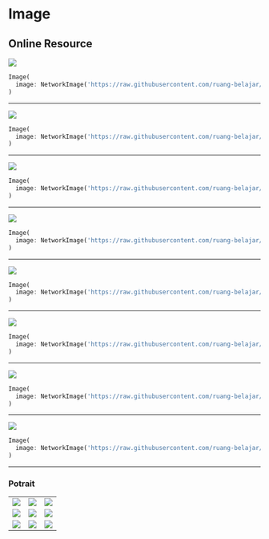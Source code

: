 # Image


## Online Resource
![](res/res-1.jpg)
```dart
Image(
  image: NetworkImage('https://raw.githubusercontent.com/ruang-belajar/dart-flutter/master/docs/flutter/res/res-1.jpg'),
)
```
---

![](res/res-2.jpg)
```dart
Image(
  image: NetworkImage('https://raw.githubusercontent.com/ruang-belajar/dart-flutter/master/docs/flutter/res/res-2.jpg'),
)
```
---

![](res/res-3.jpg)
```dart
Image(
  image: NetworkImage('https://raw.githubusercontent.com/ruang-belajar/dart-flutter/master/docs/flutter/res/res-3.jpg'),
)
```
---

![](res/res-4.jpg)
```dart
Image(
  image: NetworkImage('https://raw.githubusercontent.com/ruang-belajar/dart-flutter/master/docs/flutter/res/res-4.jpg'),
)
```
---

![](res/res-5.jpg)
```dart
Image(
  image: NetworkImage('https://raw.githubusercontent.com/ruang-belajar/dart-flutter/master/docs/flutter/res/res-5.jpg'),
)
```
---

![](res/res-6.jpg)
```dart
Image(
  image: NetworkImage('https://raw.githubusercontent.com/ruang-belajar/dart-flutter/master/docs/flutter/res/res-6.jpg'),
)
```
---

![](res/res-7.jpg)
```dart
Image(
  image: NetworkImage('https://raw.githubusercontent.com/ruang-belajar/dart-flutter/master/docs/flutter/res/res-7.jpg'),
)
```
---

![](res/res-17.jpg)
```dart
Image(
  image: NetworkImage('https://raw.githubusercontent.com/ruang-belajar/dart-flutter/master/docs/flutter/res/res-17.jpg'),
)
```
---

### Potrait
|  |   |   | 
| --- | --- | --- |
| ![](res/res-8.jpg) | ![](res/res-9.jpg) | ![](res/res-10.jpg) | 
| ![](res/res-11.jpg) | ![](res/res-12.jpg) | ![](res/res-13.jpg) |
| ![](res/res-14.jpg) | ![](res/res-15.jpg) | ![](res/res-16.jpg) |
